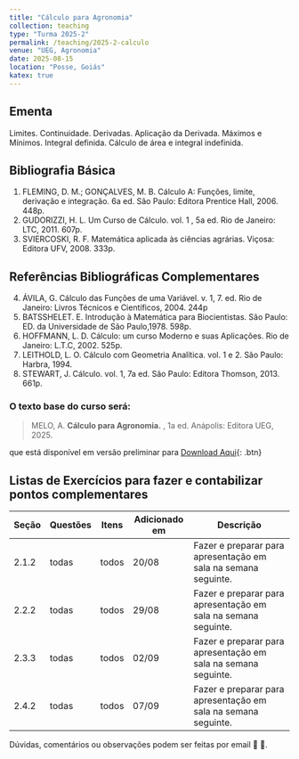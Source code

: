 ```yaml
---
title: "Cálculo para Agronomia"
collection: teaching
type: "Turma 2025-2"
permalink: /teaching/2025-2-calculo
venue: "UEG, Agronomia"
date: 2025-08-15
location: "Posse, Goiás"
katex: true
---
```


## Ementa
Limites. Continuidade. Derivadas. Aplicação da Derivada. Máximos e Mínimos. Integral definida. Cálculo de área e integral indefinida.

## Bibliografia Básica


1. FLEMING, D. M.; GONÇALVES, M. B. Cálculo A: Funções, limite, derivação e integração. 6a ed. São Paulo: Editora Prentice Hall, 2006. 448p.
2. GUDORIZZI, H. L. Um Curso de Cálculo. vol. 1 , 5a ed. Rio de Janeiro: LTC, 2011. 607p.
3. SVIERCOSKI, R. F. Matemática aplicada às ciências agrárias. Viçosa: Editora UFV, 2008. 333p.

## Referências Bibliográficas Complementares

4. ÁVILA, G. Cálculo das Funções de uma Variável. v. 1, 7. ed. Rio de Janeiro: Livros Técnicos e Científicos, 2004. 244p
5. BATSSHELET. E. Introdução à Matemática para Biocientistas. São Paulo: ED. da Universidade de São Paulo,1978. 598p.
6. HOFFMANN, L. D. Cálculo: um curso Moderno e suas Aplicações. Rio de Janeiro: L.T.C, 2002. 525p.
7. LEITHOLD, L. O. Cálculo com Geometria Analítica. vol. 1 e 2. São Paulo: Harbra, 1994.
8. STEWART, J. Cálculo. vol. 1, 7a ed. São Paulo: Editora Thomson, 2013. 661p.

### O texto base do curso será:
 
   > MELO, A. **Cálculo para Agronomia.** , 1a ed. Anápolis: Editora UEG, 2025.

que está disponível em versão preliminar para [Download Aqui](https://antmelo.github.io/files/capC.pdf){: .btn} 


## Listas de Exercícios para fazer e contabilizar pontos complementares

| Seção  | Questões  | Itens | Adicionado em   |              Descrição                                  |
| -----  | -----     | ------ | -------------  | ------------------------------------------------------- |
| 2.1.2  |  todas | todos  | 20/08   | Fazer e preparar para apresentação em sala na semana seguinte.   |
| 2.2.2  |  todas | todos  | 29/08   | Fazer e preparar para apresentação em sala na semana seguinte.   |
| 2.3.3  |  todas | todos  | 02/09   | Fazer e preparar para apresentação em sala na semana seguinte.   |
| 2.4.2  |  todas | todos  | 07/09   | Fazer e preparar para apresentação em sala na semana seguinte.   |


   Dúvidas, comentários ou observações podem ser feitas por email &#129488; &#129303;.





